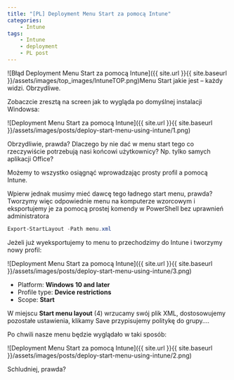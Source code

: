 ```yaml
---
title: "[PL] Deployment Menu Start za pomocą Intune"
categories:
    - Intune
tags:
    - Intune
    - deployment
    - PL post
---
```

![Błąd Deployment Menu Start za pomocą Intune]({{ site.url }}{{ site.baseurl }}/assets/images/top_images/IntuneTOP.png)Menu Start jakie jest – każdy widzi. Obrzydliwe.

Zobaczcie zresztą na screen jak to wygląda po domyślnej instalacji Windowsa:

![Deployment Menu Start za pomocą Intune]({{ site.url }}{{ site.baseurl }}/assets/images/posts/deploy-start-menu-using-intune/1.png)

Obrzydliwie, prawda? Dlaczego by nie dać w menu start tego co rzeczywiście potrzebują nasi końcowi użytkownicy? Np. tylko samych aplikacji Office?

Możemy to wszystko osiągnąć wprowadzając prosty profil a pomocą Intune.

Wpierw jednak musimy mieć dawcę tego ładnego start menu, prawda? Tworzymy więc odpowiednie menu na komputerze wzorcowym i eksportujemy je za pomocą prostej komendy w PowerShell bez uprawnień administratora

```powershell
Export-StartLayout -Path menu.xml
```

Jeżeli już wyeksportujemy to menu to przechodzimy do Intune i tworzymy nowy profil:

![Deployment Menu Start za pomocą Intune]({{ site.url }}{{ site.baseurl }}/assets/images/posts/deploy-start-menu-using-intune/3.png)

- Platform: **Windows 10 and later**
- Profile type: **Device restrictions**
- Scope: **Start**

W miejscu **Start menu layout** (4) wrzucamy swój plik XML, dostosowujemy pozostałe ustawienia, klikamy Save przypisujemy politykę do grupy….

Po chwili nasze menu będzie wyglądało w taki sposób:

![Deployment Menu Start za pomocą Intune]({{ site.url }}{{ site.baseurl }}/assets/images/posts/deploy-start-menu-using-intune/2.png)

Schludniej, prawda?
